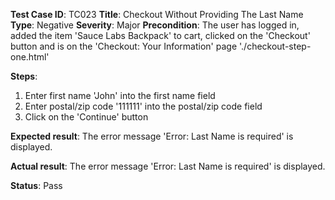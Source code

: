 **Test Case ID**: TC023
**Title**: Checkout Without Providing The Last Name
**Type**: Negative
**Severity**: Major
**Precondition**: The user has logged in, added the item 'Sauce Labs Backpack' to cart, clicked on the 'Checkout' button and is on the 'Checkout: Your Information' page './checkout-step-one.html'

**Steps**:
1. Enter first name 'John' into the first name field
2. Enter postal/zip code '111111' into the postal/zip code field
3. Click on the 'Continue' button

**Expected result**: The error message 'Error: Last Name is required' is displayed.

**Actual result**: The error message 'Error: Last Name is required' is displayed.

**Status**: Pass